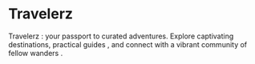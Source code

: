 # Travelerz
Travelerz : your passport to curated adventures. Explore captivating destinations, practical guides , and connect with a vibrant community of fellow wanders .
